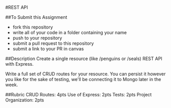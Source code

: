 #REST API

##To Submit this Assignment
  * fork this repository
  * write all of your code in a folder containing your name
  * push to your repository
  * submit a pull request to this repository
  * submit a link to your PR in canvas

##Description
Create a single resource (like /penguins or /seals) REST API with Express.

Write a full set of CRUD routes for your resource. You can persist it however you like for the sake of testing, we'll be connecting it to Mongo later in the week.


##Rubric
CRUD Routes: 4pts
Use of Express: 2pts
Tests: 2pts
Project Organization: 2pts
